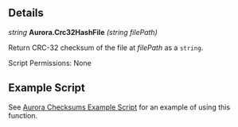 ## Details

_string_ **Aurora.Crc32HashFile** _(string filePath)_

Return CRC-32 checksum of the file at _filePath_ as a `string`.

Script Permissions: None

## Example Script

See [Aurora Checksums Example Script](./example-scripts/ExampleAuroraChecksums/Main.lua) for an example of using this function.
